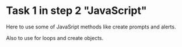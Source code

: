 # Task 1 in step 2 "JavaScript"

Here to use some of JavaSript methods like create prompts and alerts.

Also to use for loops and create objects.
